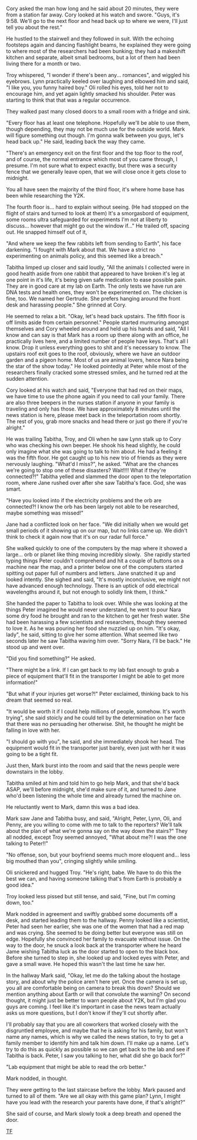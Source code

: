 Cory asked the man how long and he said about 20 minutes, they were from a station far away. Cory looked at his watch and swore. "Guys, it's 9:58. We'll go to the next floor and head back up to where we were, I'll just tell you about the rest." 

He hustled to the stairwell and they followed in suit. With the echoing footsteps again and dancing flashlight beams, he explained they were going to where most of the researchers had been bunking; they had a makeshift kitchen and separate, albeit small bedrooms, but a lot of them had been living there for a month or two. 

Troy whispered, "I wonder if there's been any... romances", and wiggled his eyebrows. Lynn practically keeled over laughing and elbowed him and said, "I like you, you funny haired boy." 
Oli rolled his eyes, told her not to encourage him, and yet again lightly smacked his shoulder. Peter was starting to think that that was a regular occurrence. 

They walked past many closed doors to a small room with a fridge and sink. 

"Every floor has at least one telephone. Hopefully we'll be able to use them, though depending, they may not be much use for the outside world. Mark will figure something out though. I'm gonna walk between you guys, let's head back up." He said, leading back the way they came. 

"There's an emergency exit on the first floor and the top floor to the roof, and of course, the normal entrance which most of you came through, I presume. I'm not sure what to expect exactly, but there was a security fence that we generally leave open, that we will close once it gets close to midnight. 

You all have seen the majority of the third floor, it's where home base has been while researching the Y2K. 

The fourth floor is... hard to explain without seeing. (He had stopped on the flight of stairs and turned to look at them) It's a smorgasbord of equipment, some rooms ultra safeguarded for experiments I'm not at liberty to discuss... however that might go out the window if..."
He trailed off, spacing out.
He snapped himself out of it, 

"And where we keep the few rabbits left from sending to Earth", his face darkening. "I fought with Mark about that. We have a strict no experimenting on animals policy, and this seemed like a breach." 

Tabitha limped up closer and said loudly, "All the animals I collected were in good health aside from one rabbit that appeared to have broken it's leg at one point in it's life, it's being given safe medication to ease possible pain. They are in good care at my lab on Earth. The only tests we have run are DNA tests and health ones, they won't be experimented on. The chicken is fine, too. We named her Gertrude. She prefers hanging around the front desk and harassing people." She grinned at Cory. 

He seemed to relax a bit. "Okay, let's head back upstairs. The fifth floor is off limits aside from certain personnel."
People started murmuring amongst themselves and Cory wheeled around and held up his hands and said, "All I know and can say is that Mark has a room up there along with an office, he practically lives here, and a limited number of people have keys. That's all I know. Drop it unless everything goes to shit and it's necessary to know. The upstairs roof exit goes to the roof, obviously, where we have an outdoor garden and a pigeon home. Most of us are animal lovers, hence Nara being the star of the show today."
He looked pointedly at Peter while most of the researchers finally cracked some stressed smiles, and he turned red at the sudden attention. 

Cory looked at his watch and said, "Everyone that had red on their maps, we have time to use the phone again if you need to call your family. There are also three beepers in the nurses station if anyone in your family is traveling and only has those. We have approximately 8 minutes until the news station is here, please meet back in the teleportation room shortly. The rest of you, grab more snacks and head there or just go there if you're alright." 

He was trailing Tabitha, Troy, and Oli when he saw Lynn stalk up to Cory who was checking his own beeper.
He shook his head slightly, he could only imagine what she was going to talk to him about. He had a feeling it was the fifth floor.
He got caught up to his new trio of friends as they were nervously laughing.
"What'd I miss?", he asked.
"What are the chances we're going to stop one of these disasters? Wait!!!! What if they're connected?!" Tabitha yelled and slammed the door open to the teleportation room, where Jane rushed over after she saw Tabitha's face. 
God, she was smart. 

"Have you looked into if the electricity problems and the orb are connected?! I know the orb has been largely not able to be researched, maybe something was missed!" 

Jane had a conflicted look on her face. 
"We did initially when we would get small periods of it showing up on our map, but no links came up. We didn't think to check it again now that it's on our radar full force." 

She walked quickly to one of the computers by the map where it showed a large... orb or planet like thing moving incredibly slowly.  
She rapidly started typing things Peter couldn't comprehend and hit a couple of buttons on a machine near the map, and a printer below one of the computers started spitting out paper full of numbers and letters. 
Jane snatched it up and looked intently.
She sighed and said, "It's mostly inconclusive, we might not have advanced enough technology. There is an uptick of odd electrical wavelengths around it, but not enough to solidly link them, I think." 

She handed the paper to Tabitha to look over. While she was looking at the things Peter imagined he would never understand, he went to pour Nara some dry food he brought and ran to the kitchen to get her fresh water. She had been harassing a few scientists and researchers, though they seemed to love it. 
As he was pouring her food she nuzzled up on him.
"It's okay, lady", he said, sitting to give her some attention. What seemed like two seconds later he saw Tabitha waving him over. "Sorry Nara, I'll be back." He stood up and went over. 

"Did you find something?" He asked. 

"There might be a link. If I can get back to my lab fast enough to grab a piece of equipment that'll fit in the transporter I might be able to get more information!" 

"But what if your injuries get worse?!" Peter exclaimed, thinking back to his dream that seemed so real. 

"It would be worth it if I could help millions of people, somehow. It's worth trying", she said stoicly and he could tell by the determination on her face that there was no persuading her otherwise.
Shit, he thought he might be falling in love with her. 

"I should go with you", he said, and she immediately shook her head. The equipment would fit in the transporter just barely, even just with her it was going to be a tight fit. 

Just then, Mark burst into the room and said that the news people were downstairs in the lobby. 

Tabitha smiled at him and told him to go help Mark, and that she'd back ASAP, we'll before midnight, she'd make sure of it, and turned to Jane who'd been listening the whole time and already turned the machine on. 

He reluctantly went to Mark, damn this was a bad idea. 

Mark saw Jane and Tabitha busy, and said, "Alright, Peter, Lynn, Oli, and Penny, are you willing to come with me to talk to the reporters? We'll talk about the plan of what we're gonna say on the way down the stairs?" 
They all nodded, except Troy seemed annoyed, "What about me?! I was the one talking to Peter!!" 

"No offense, son, but your boyfriend seems much more eloquent and... less big mouthed than you", cringing slightly while smiling. 

Oli snickered and hugged Troy. "He's right, babe. We have to do this the best we can, and having someone talking that's from Earth is probably a good idea." 

Troy looked less pissed but still tense, and said, "Fine, but I'm coming down, too." 

Mark nodded in agreement and swiftly grabbed some documents off a desk, and started leading them to the hallway.
Penny looked like a scientist, Peter had seen her earlier, she was one of the women that had a red map and was crying. She seemed to be doing better but everyone was still on edge. Hopefully she convinced her family to evacuate without issue.
On the way to the door, he snuck a look back at the transporter where he heard Jame wishing Tabitha luck as the door started to open to the black box. Before she turned to step in, she looked up and locked eyes with Peter, and gave a small wave. 
He hoped this wasn't the last time he saw her. 

In the hallway Mark said, "Okay, let me do the talking about the hostage story, and about why the police aren't here yet. Once the camera is set up, you all are comfortable being on camera to break this down? Should we mention anything about Earth or will that convolute the warning? On second thought, it might just be better to warn people about Y2K, but I'm glad you guys are coming. I feel like it's important in case the news team actually asks us more questions, but I don't know if they'll cut shortly after. 

I'll probably say that you are all coworkers that worked closely with the disgruntled employee, and maybe that he is asking for his family, but won't name any names, which is why we called the news station, to try to get a family member to identify him and talk him down. I'll make up a name. Let's try to do this as quickly as possible so we can get back to the lab and see if Tabitha is back. Peter, I saw you talking to her, what did she go back for?" 

"Lab equipment that might be able to read the orb better." 

Mark nodded, in thought. 

They were getting to the last staircase before the lobby. 
Mark paused and turned to all of them. 
"Are we all okay with this game plan? Lynn, I might have you lead with the research your parents have done, if that's alright?" 

She said of course, and Mark slowly took a deep breath and opened the door. 

[TF](http://www.iliveonterrafirma.com)